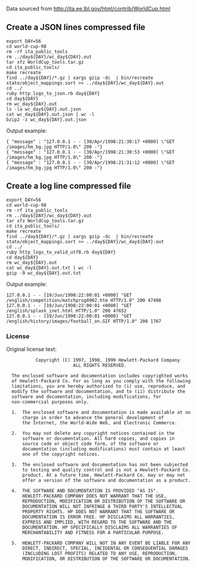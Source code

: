 Data sourced from http://ita.ee.lbl.gov/html/contrib/WorldCup.html

## Create a JSON lines compressed file
```
export DAY=56
cd world-cup-98
rm -rf ita_public_tools
rm ../day${DAY}/wc_day${DAY}.out
tar xfz WorldCup_tools.tar.gz
cd ita_public_tools/
make recreate
find ../day${DAY}/*.gz | xargs gzip -dc  | bin/recreate state/object_mappings.sort >> ../day${DAY}/wc_day${DAY}.out
cd ../
ruby http_logs_to_json.rb day${DAY}
cd day${DAY}
rm wc_day${DAY}.out
ls -la wc_day${DAY}.out.json
cat wc_day${DAY}.out.json | wc -l
bzip2 -z wc_day${DAY}.out.json

```
    
Output example:
```$json
{ "message" : "127.0.0.1 - - [30/Apr/1998:21:30:17 +0000] \"GET /images/hm_bg.jpg HTTP/1.0\" 200 -"}
{ "message" : "127.0.0.1 - - [30/Apr/1998:21:30:53 +0000] \"GET /images/hm_bg.jpg HTTP/1.0\" 200 -"}
{ "message" : "127.0.0.1 - - [30/Apr/1998:21:31:12 +0000] \"GET /images/hm_bg.jpg HTTP/1.0\" 200 -"}
```
## Create a log line compressed file
```
export DAY=56
cd world-cup-98
rm -rf ita_public_tools
rm ../day${DAY}/wc_day${DAY}.out
tar xfz WorldCup_tools.tar.gz
cd ita_public_tools/
make recreate
find ../day${DAY}/*.gz | xargs gzip -dc  | bin/recreate state/object_mappings.sort >> ../day${DAY}/wc_day${DAY}.out
cd ../
ruby http_logs_to_valid_utf8.rb day${DAY}
cd day${DAY}
rm wc_day${DAY}.out
cat wc_day${DAY}.out.txt | wc -l
gzip -9 wc_day${DAY}.out.txt
```

Output example:
```
127.0.0.1 - - [19/Jun/1998:22:00:01 +0000] "GET /english/competition/matchprog8902.htm HTTP/1.0" 200 47408
127.0.0.1 - - [19/Jun/1998:22:00:01 +0000] "GET /english/splash_inet.html HTTP/1.0" 200 47652
127.0.0.1 - - [19/Jun/1998:22:00:01 +0000] "GET /english/history/images/football_on.GIF HTTP/1.0" 200 1767
```


### License

Original license text:

               Copyright (C) 1997, 1998, 1999 Hewlett-Packard Company
                             ALL RIGHTS RESERVED.
     
      The enclosed software and documentation includes copyrighted works
      of Hewlett-Packard Co. For as long as you comply with the following
      limitations, you are hereby authorized to (i) use, reproduce, and
      modify the software and documentation, and to (ii) distribute the
      software and documentation, including modifications, for
      non-commercial purposes only.
          
      1.  The enclosed software and documentation is made available at no
          charge in order to advance the general development of
          the Internet, the World-Wide Web, and Electronic Commerce.
     
      2.  You may not delete any copyright notices contained in the
          software or documentation. All hard copies, and copies in
          source code or object code form, of the software or
          documentation (including modifications) must contain at least
          one of the copyright notices.
     
      3.  The enclosed software and documentation has not been subjected
          to testing and quality control and is not a Hewlett-Packard Co.
          product. At a future time, Hewlett-Packard Co. may or may not
          offer a version of the software and documentation as a product.
      
      4.  THE SOFTWARE AND DOCUMENTATION IS PROVIDED "AS IS".
          HEWLETT-PACKARD COMPANY DOES NOT WARRANT THAT THE USE,
          REPRODUCTION, MODIFICATION OR DISTRIBUTION OF THE SOFTWARE OR
          DOCUMENTATION WILL NOT INFRINGE A THIRD PARTY'S INTELLECTUAL
          PROPERTY RIGHTS. HP DOES NOT WARRANT THAT THE SOFTWARE OR
          DOCUMENTATION IS ERROR FREE. HP DISCLAIMS ALL WARRANTIES,
          EXPRESS AND IMPLIED, WITH REGARD TO THE SOFTWARE AND THE
          DOCUMENTATION. HP SPECIFICALLY DISCLAIMS ALL WARRANTIES OF
          MERCHANTABILITY AND FITNESS FOR A PARTICULAR PURPOSE.
      
      5.  HEWLETT-PACKARD COMPANY WILL NOT IN ANY EVENT BE LIABLE FOR ANY
          DIRECT, INDIRECT, SPECIAL, INCIDENTAL OR CONSEQUENTIAL DAMAGES
          (INCLUDING LOST PROFITS) RELATED TO ANY USE, REPRODUCTION,
          MODIFICATION, OR DISTRIBUTION OF THE SOFTWARE OR DOCUMENTATION.